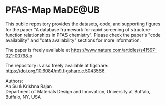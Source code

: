 # PFAS-Map MaDE@UB

This public repository provides the datasets, code, and supporting figures for the paper "A database framework for rapid screening of structure-function relationships in PFAS chemistry". Please check the paper's "code availability" and "data availability" sections for more information.

The paper is freely available at https://www.nature.com/articles/s41597-021-00798-x

The repository is also freely available at figshare: https://doi.org/10.6084/m9.figshare.c.5043566


Authors:<br>
An Su & Krishna Rajan<br>
Department of Materials Design and Innovation, University at Buffalo, Buffalo, NY, USA

